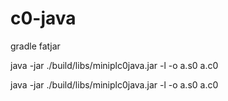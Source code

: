 # c0-java

gradle fatjar

java -jar ./build/libs/miniplc0java.jar -l -o a.s0 a.c0

java -jar ./build/libs/miniplc0java.jar -l -o a.s0 a.c0